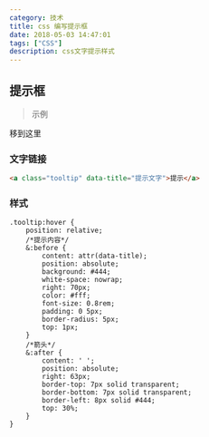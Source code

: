 ```yaml
---
category: 技术
title: css 编写提示框
date: 2018-05-03 14:47:01
tags: ["CSS"]
description: css文字提示样式
---
```


## 提示框

> 示例

<a class="tooltip" data-title="提示文字">移到这里</a>

### 文字链接

```html
<a class="tooltip" data-title="提示文字">提示</a>
```

<!-- more -->

### 样式

```stylus
.tooltip:hover {
    position: relative;
    /*提示内容*/
    &:before {
        content: attr(data-title);
        position: absolute;
        background: #444;
        white-space: nowrap;
        right: 70px;
        color: #fff;
        font-size: 0.8rem;
        padding: 0 5px;
        border-radius: 5px;
        top: 1px;
    }
    /*箭头*/
    &:after {
        content: ' ';
        position: absolute;
        right: 63px;
        border-top: 7px solid transparent;
        border-bottom: 7px solid transparent;
        border-left: 8px solid #444;
        top: 30%;
    }
}
```

<style lang="stylus" scoped>
.tooltip:hover {
    position: relative;

    &:before {
        content: attr(data-title);
        position: absolute;
        background: #444;
        white-space: nowrap;
        right: 70px;
        color: #fff;
        font-size: 0.8rem;
        padding: 0 5px;
        border-radius: 5px;
        top: 1px;
    }

    &:after {
        content: ' ';
        position: absolute;
        right: 63px;
        border-top: 7px solid transparent;
        border-bottom: 7px solid transparent;
        border-left: 8px solid #444;
        top: 30%;
    }
}
</style>
